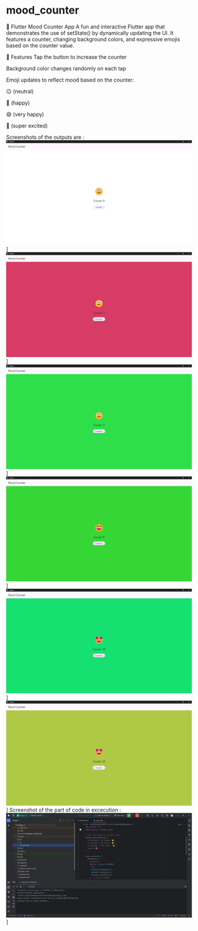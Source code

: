 # mood_counter

📱 Flutter Mood Counter App
A fun and interactive Flutter app that demonstrates the use of setState() by dynamically updating the UI. It features a counter, changing background colors, and expressive emojis based on the counter value.

🔧 Features
Tap the button to increase the counter

Background color changes randomly on each tap

Emoji updates to reflect mood based on the counter:

😐 (neutral)

🙂 (happy)

😄 (very happy)

🤩 (super excited)

Screenshots of the outputs are :
![Output](https://github.com/tanmay1240/assignment_3/blob/main/Screenshot%202025-06-20%20200031.png)]
![Output](https://github.com/tanmay1240/assignment_3/blob/main/Screenshot%202025-06-20%20200045.png)]
![Output](https://github.com/tanmay1240/assignment_3/blob/main/Screenshot%202025-06-20%20200057.png)]
![Output](https://github.com/tanmay1240/assignment_3/blob/main/Screenshot%202025-06-20%20200109.png)]
![Output](https://github.com/tanmay1240/assignment_3/blob/main/Screenshot%202025-06-20%20200122.png)]
![Output](https://github.com/tanmay1240/assignment_3/blob/main/Screenshot%202025-06-20%20200138.png)]
Screenshot of the part of code in excecution :
![Output](https://github.com/tanmay1240/assignment_3/blob/main/Screenshot%202025-06-20%20200209.png)]
